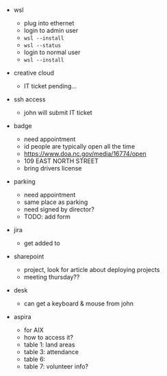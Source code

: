 - wsl
  - plug into ethernet
  - login to admin user
  - `wsl --install`
  - `wsl --status`
  - login to normal user
  - `wsl --install`
- creative cloud
  - IT ticket pending...
- ssh access
  - john will submit IT ticket
- badge
  - need appointment
  - id people are typically open all the time
  - https://www.doa.nc.gov/media/16774/open
  - 109 EAST NORTH STREET
  - bring drivers license
- parking
  - need appointment
  - same place as parking
  - need signed by director?
  - TODO: add form
- jira
  - get added to 
- sharepoint
  - project, look for article about deploying projects
  - meeting thursday??
- desk
  - can get a keyboard & mouse from john

- aspira
  - for AIX
  - how to access it?
  - table 1: land areas
  - table 3: attendance
  - table 6: 
  - table 7: volunteer info?
